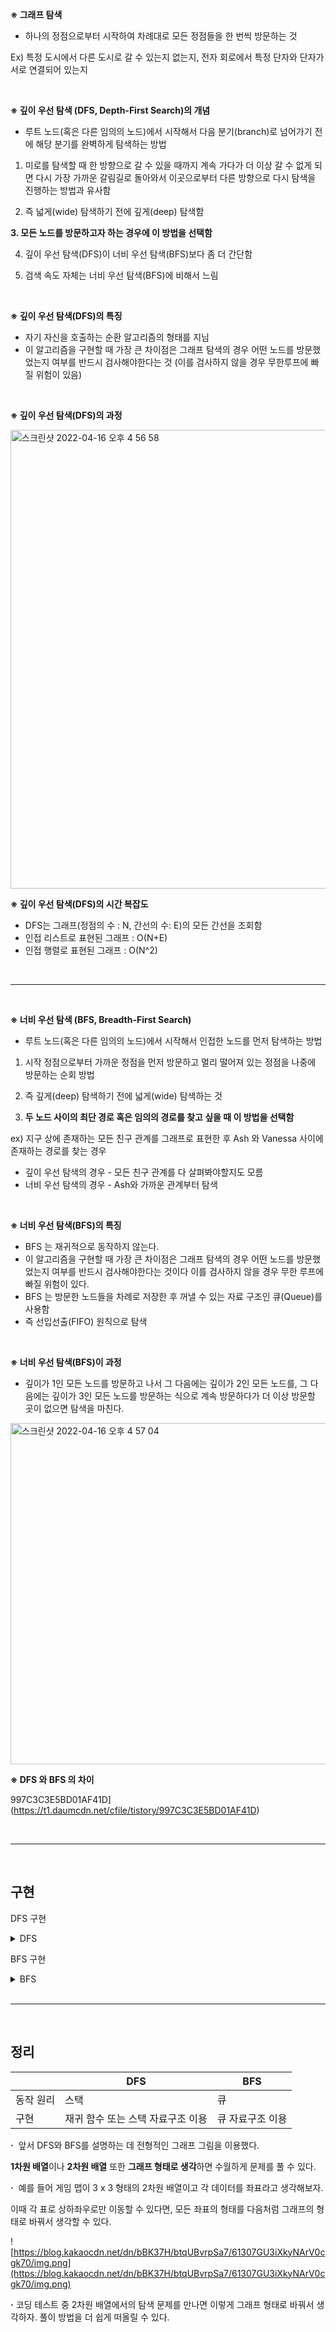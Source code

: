 **※ 그래프 탐색**

- 하나의 정점으로부터 시작하여 차례대로 모든 정점들을 한 번씩 방문하는 것

Ex) 특정 도시에서 다른 도시로 갈 수 있는지 없는지, 전자 회로에서 특정 단자와 단자가 서로 연결되어 있는지

<br>

**※ 깊이 우선 탐색 (DFS, Depth-First Search)의 개념**

- 루트 노드(혹은 다른 임의의 노드)에서 시작해서 다음 분기(branch)로 넘어가기 전에 해당 분기를 완벽하게 탐색하는 방법

1. 미로를 탐색할 때 한 방향으로 갈 수 있을 때까지 계속 가다가 더 이상 갈 수 없게 되면 다시 가장 가까운 갈림길로 돌아와서 이곳으로부터 다른 방향으로 다시 탐색을 진행하는 방법과 유사함

2. 즉 넓게(wide) 탐색하기 전에 깊게(deep) 탐색함

**3. 모든 노드를 방문하고자 하는 경우에 이 방법을 선택함**

4. 깊이 우선 탐색(DFS)이 너비 우선 탐색(BFS)보다 좀 더 간단함

5. 검색 속도 자체는 너비 우선 탐색(BFS)에 비해서 느림

<br>

**※ 깊이 우선 탐색(DFS)의 특징**

- 자기 자신을 호출하는 순환 알고리즘의 형태를 지님
- 이 알고리즘을 구현할 때 가장 큰 차이점은 그래프 탐색의 경우 어떤 노드를 방문했었는지 여부를 반드시 검사해야한다는 것 (이를 검사하지 않을 경우 무한루프에 빠질 위험이 있음)

<br>

**※ 깊이 우선 탐색(DFS)의 과정**


<img width="734" alt="스크린샷 2022-04-16 오후 4 56 58" src="https://user-images.githubusercontent.com/81874493/163667161-6b46096b-c309-4d86-a7fa-9af08b094f79.png">

<br>

**※ 깊이 우선 탐색(DFS)의 시간 복잡도**

- DFS는 그래프(정점의 수 : N, 간선의 수: E)의 모든 간선을 조회함
- 인접 리스트로 표현된 그래프 : O(N+E)
- 인접 행렬로 표현된 그래프 : O(N^2)

<br>

* * *
<br>

**※ 너비 우선 탐색 (BFS, Breadth-First Search)**

- 루트 노드(혹은 다른 임의의 노드)에서 시작해서 인접한 노드를 먼저 탐색하는 방법

1. 시작 정점으로부터 가까운 정점을 먼저 방문하고 멀리 떨어져 있는 정점을 나중에 방문하는 순회 방법

2. 즉 깊게(deep) 탐색하기 전에 넓게(wide) 탐색하는 것

3. **두 노드 사이의 최단 경로 혹은 임의의 경로를 찾고 싶을 때 이 방법을 선택함**

ex) 지구 상에 존재하는 모든 친구 관계를 그래프로 표현한 후 Ash 와 Vanessa 사이에 존재하는 경로를 찾는 경우

- 깊이 우선 탐색의 경우 - 모든 친구 관계를 다 살펴봐야할지도 모름
- 너비 우선 탐색의 경우 - Ash와 가까운 관계부터 탐색

<br>

**※ 너비 우선 탐색(BFS)의 특징**

- BFS 는 재귀적으로 동작하지 않는다.
- 이 알고리즘을 구현할 때 가장 큰 차이점은 그래프 탐색의 경우 어떤 노드를 방문했었는지 여부를 반드시 검사해야한다는 것이다 이를 검사하지 않을 경우 무한 루프에 빠질 위험이 있다.
- BFS 는 방문한 노드들을 차례로 저장한 후 꺼낼 수 있는 자료 구조인 큐(Queue)를 사용함
- 즉 선입선출(FIFO) 원칙으로 탐색

<br>

**※ 너비 우선 탐색(BFS)이 과정**

- 깊이가 1인 모든 노드를 방문하고 나서 그 다음에는 깊이가 2인 모든 노드를, 그 다음에는 깊이가 3인 모든 노드를 방문하는 식으로 계속 방문하다가 더 이상 방문할 곳이 없으면 탐색을 마친다.


<img width="546" alt="스크린샷 2022-04-16 오후 4 57 04" src="https://user-images.githubusercontent.com/81874493/163667168-3a85c176-b68c-417b-bb8f-3aa5885f44e6.png">

<br>

**※ DFS 와 BFS 의 차이**

997C3C3E5BD01AF41D](https://t1.daumcdn.net/cfile/tistory/997C3C3E5BD01AF41D)

<br>

* * *
<br>

## 구현

DFS 구현
<details> 
    <summary>DFS</summary>
    ## DFS

· DFS(**Depth-First Search**)는 **깊이 우선 탐색**이라고 부르며, 그래프에서 깊은 부분을 우선적으로 탐색하는 알고리즘

### 알고리즘 동작 방식

· **스택 자료구조**를 이용한다.

1. 탐색 시작 노드를 스택에 삽입하고, 방문 처리한다.

2. 스택의 최상단 노드에 방문하지 않은 인접 노드가 있으면 그 인접 노드를 스택에 넣고 방문 처리하고,

방문하지 않은 인접 노드가 없으면 스택에서 최상단 노드를 꺼낸다.

3. 위의 1번과 2번 과정을 더 이상 수행할 수 없을 때까지 반복한다.

- ‘**방문 처리':** 스택에 한 번 삽입되어 처리된 노드가 다시 삽입되지 않게 체크하는 것을 의미한다. 이를 통해 각 노드를 한 번씩만 처리할 수 있다.

▶ 예시 - 그래프의 노드 1을 시작 노드로 설정하여 DFS를 이용해 탐색

![https://blog.kakaocdn.net/dn/pULIc/btqUtpM4pXE/UgjZXl2srkmwDklAwISWV1/img.png](https://blog.kakaocdn.net/dn/pULIc/btqUtpM4pXE/UgjZXl2srkmwDklAwISWV1/img.png)

인접한 노드 중에서 방문하지 않은 노드가 여러 개 있으면 번호가 낮은 순서부터 처리한다.

방문 처리된 노드는 회색으로, 현재 처리하는 스택의 최상단 노드는 하늘색으로 표현한다.

**step1.**  시작 노드 ‘1’을 스택에 삽입하고 방문 처리

![https://blog.kakaocdn.net/dn/cw7uiF/btqUBvyaPjV/DPUBNI6l00rD5oQpRHpif1/img.png](https://blog.kakaocdn.net/dn/cw7uiF/btqUBvyaPjV/DPUBNI6l00rD5oQpRHpif1/img.png)

**step2.**  스택의 최상단 노드 ‘1’에 방문하지 않은 인접 노드 ‘2’, ‘3’, ‘8’ 중에서 가장 작은 노드 ‘2’를 스택에 넣고 방문 처리

![https://blog.kakaocdn.net/dn/bojcxK/btqUwyWu37u/PYaKHm2sypxE3dABjTqmwk/img.png](https://blog.kakaocdn.net/dn/bojcxK/btqUwyWu37u/PYaKHm2sypxE3dABjTqmwk/img.png)

**step3.**  스택의 최상단 노드 ‘2’에 방문하지 않은 인접 노드 ‘7’을 스택에 넣고 방문 처리

![https://blog.kakaocdn.net/dn/dPzdSW/btqUBwcMlMp/EehLKRqinj2ptuzuanlVS1/img.png](https://blog.kakaocdn.net/dn/dPzdSW/btqUBwcMlMp/EehLKRqinj2ptuzuanlVS1/img.png)

**step4.**  스택의 최상단 노드 ‘7’에 방문하지 않은 인접 노드 ‘6’과 ‘8’ 중에서 가장 작은 노드인 ‘6’을 스택에 넣고 방문 처리

![https://blog.kakaocdn.net/dn/0lMDn/btqUtW4WhZq/5uNYdki0k7glf81FfjtvS0/img.png](https://blog.kakaocdn.net/dn/0lMDn/btqUtW4WhZq/5uNYdki0k7glf81FfjtvS0/img.png)

**step5.**  스택의 최상단 노드 ‘6’에 방문하지 않은 인접 노드가 없으므로, 스택에서 ‘6’번 노드를 꺼냄

![https://blog.kakaocdn.net/dn/bvw8xL/btqUBxbHl4Z/fKExHBlbPR04vmw8iEeRr1/img.png](https://blog.kakaocdn.net/dn/bvw8xL/btqUBxbHl4Z/fKExHBlbPR04vmw8iEeRr1/img.png)

**step6.**  스택의 최상단 노드 ‘7’에 방문하지 않은 인접 노드 ‘8’이 있으므로, ‘8’번 노드를 스택에 넣고 방문 처리

![https://blog.kakaocdn.net/dn/0oWCS/btqUvDqdjPi/ng4E6N48Gf5sXklvI3TV91/img.png](https://blog.kakaocdn.net/dn/0oWCS/btqUvDqdjPi/ng4E6N48Gf5sXklvI3TV91/img.png)

**step7.**  스택 최상단 노드 ‘8’에 방문하지 않은 인접 노드가 없으므로, 스택에서 ‘8’번 노드를 꺼냄

![https://blog.kakaocdn.net/dn/bqV1XL/btqUwy91PmZ/XamQfxAyu19BYxcXeFEkS0/img.png](https://blog.kakaocdn.net/dn/bqV1XL/btqUwy91PmZ/XamQfxAyu19BYxcXeFEkS0/img.png)

**step8.**  스택의 최상단 노드 ‘7’에 방문하지 않은 인접 노드가 없으므로, 스택에서 ‘7’번 노드를 꺼냄

![https://blog.kakaocdn.net/dn/eh4lVY/btqUwx4m9Wm/pvIFHKZkJxSnCpo5TSFfe0/img.png](https://blog.kakaocdn.net/dn/eh4lVY/btqUwx4m9Wm/pvIFHKZkJxSnCpo5TSFfe0/img.png)

**step9.**  스택의 최상단 노드 ‘2’에 방문하지 않은 인접 노드가 없으므로, 스택에서 ‘2’번 노드를 꺼냄

![https://blog.kakaocdn.net/dn/M3YNn/btqUsdlLvE3/ShKXEQLTJ7HCPmWxFsN6Bk/img.png](https://blog.kakaocdn.net/dn/M3YNn/btqUsdlLvE3/ShKXEQLTJ7HCPmWxFsN6Bk/img.png)

**step10.**  스택의 최상단 노드 ‘1’에 방문하지 않은 인접 노드 ‘3’을 스택에 넣고 방문 처리

![https://blog.kakaocdn.net/dn/XEiJC/btqUuNs5XEk/dzSSo1pvPYrqxKSkhZdfW1/img.png](https://blog.kakaocdn.net/dn/XEiJC/btqUuNs5XEk/dzSSo1pvPYrqxKSkhZdfW1/img.png)

**step11.**  스택의 최상단 노드 ‘3’에 방문하지 않은 인접 노드 ‘4’, ‘5’ 중 가장 작은 노드 ‘4’를 스택에 넣고 방문 처리

![https://blog.kakaocdn.net/dn/RqWko/btqUtp7g8O3/lGJCGYfbggrW8x0svbn0EK/img.png](https://blog.kakaocdn.net/dn/RqWko/btqUtp7g8O3/lGJCGYfbggrW8x0svbn0EK/img.png)

**step12.**  스택의 최상단 노드 ‘4’에 방문하지 않은 인접 노드 ‘5’가 있으므로, ‘5’번 노드를 스택에 넣고 방문 처리

![https://blog.kakaocdn.net/dn/NnZu2/btqUtq6d9Yg/wkH8QmzwqHY6UgvW7BkZn0/img.png](https://blog.kakaocdn.net/dn/NnZu2/btqUtq6d9Yg/wkH8QmzwqHY6UgvW7BkZn0/img.png)

**step13.**  남아 있는 노드에 방문하지 않은 인접 노드가 없다. 따라서 모든 노드를 차례대로 꺼내면 다음과 같다.

![https://blog.kakaocdn.net/dn/lHKq0/btqUGUYu3Fg/K6BND5VgNBzjQqm7aea9i1/img.png](https://blog.kakaocdn.net/dn/lHKq0/btqUGUYu3Fg/K6BND5VgNBzjQqm7aea9i1/img.png)

위 단계에서 노드의 탐색 순서(스택에 들어간 순서)는 다음과 같다.

1 -> 2 -> 7 -> 6 -> 8 -> 3 -> 4 -> 5

**·** 깊이 우선 탐색 알고리즘인 DFS는 **스택 자료구조**에 기초하므로, 실제 구현은 **재귀 함수**를 이용했을 때 간결하게 구현할 수 있다.

**· 소요시간:** 데이터의 개수가 N개인 경우, O(N)

▶ 예시 - 재귀 함수를 통해 dfs 구현

```java
public class DFSExamRecursion {
//각 노드가 방문된 정보를 1차원 배열 자료형으로 표현public static boolean [] visited = {false, false, false ,false ,false ,false ,false ,false, false};
// 각 노드가 연결된 정보를 2차원 배열 자료형으로 표현public static int[][] graph = {{},
        {2, 3, 8},
        {1, 7},
        {1, 4, 5},
        {3, 5},
        {3, 4},
        {7},
        {2, 6, 8},
        {1, 7}};

    public static void main(String[] args){
        int start = 1;// 시작 노드
        dfs(start);
    }

/*
	 * dfs 알고리즘을 수행하는 함수
	 * @param v 탐색할 노드
    */public static void dfs(int v){
// 현재 노드 방문 처리
        visited[v] = true;
// 방문 노드 출력
        System.out.print(v + "");

// 인접 노드 탐색for (int i : graph[v]){
// 방문하지 않은 인접 노드 중 가장 작은 노드를 스택에 넣기if (visited[i]==false){
                dfs(i);
            }
        }
    }
}
```

![https://blog.kakaocdn.net/dn/bqijpM/btqUvD4O2A0/2mgaoD9ZLsOI98HTArY8zk/img.png](https://blog.kakaocdn.net/dn/bqijpM/btqUvD4O2A0/2mgaoD9ZLsOI98HTArY8zk/img.png)

DFSExam 결과

예시 - Stack 클래스를 통한 DFS 구현

```sql
public class DFS_Stack {
    public static void main(String[] args){

        //각 노드가 연결된 정보를 2차원 배열 자료형으로 표현
        int [][]graph = {{},
            {2, 3, 8},
            {1, 7},
            {1, 4, 5},
            {3, 5},
            {3, 4},
            {7},
            {2, 6, 8},
            {1, 7}};

        //각 노드가 방문된 정보를 1차원 배열 자료형으로 표현
        boolean [] visited = {false, false, false ,false ,false ,false ,false ,false, false};

        //정의된 DFS 함수 호출
        DFS_Stack dfsExam = new DFS_Stack();
        dfsExam.dfs(graph, 1, visited);
    }

/*
     * dfs 메서드
     * graph 노드 연결 정보를 저장
     * v 방문을 시작하는 최상단 노드의 위치
     * visited 노드 방문 정보를 저장
    */
    void dfs(int [][]graph,int start, boolean [] visited){
        //시작 노드를 방문 처리
        visited[start] = true;
        System.out.print(start + " ");//방문 노드 출력

        Deque<Integer> stack = new LinkedList<>();
            stack.push(start); //시작 노드를 스택에 입력

            while(!stack.isEmpty()){
                int now = stack.peek();

                boolean hasNearNode = false; // 방문하지 않은 인접 노드가 있는지 확인
                //인접한 노드를 방문하지 않았을 경우 스택에 넣고 방문처리
                for(int i: graph[now]){
                    if (!visited[i]) {
                        hasNearNode = true;
                        stack.push(i);
                        visited[i] = true;
                        System.out.print(i + " ");//방문 노드 출력
                        break;
                    }
                }
                //반문하지 않은 인접 노드가 없는 경우 해당 노드 꺼내기
                if(hasNearNode==false)
                    stack.pop();
            }
            }
            }
```
</details>

BFS 구현
<details> 
    <summary>BFS</summary>
    **·** BFS(Breadth First Search)의 약자로 ‘**너비 우선 탐색**’ 알고리즘을 의미한다.

- 즉, **가까운 노드부터 탐색**하는 알고리즘이다.

- 최대한 멀리 있는 노드를 우선으로 탐색하는 DFS와는 반대다.

### 알고리즘의 동작 방식

**·** 선입선출 방식인 **큐** 자료구조를 이용하는 것이 정석이다.

**- 인접한 노드를 반복적으로 큐에 넣도록 알고리즘을 작성**하면 자연스럽게 먼저 들어온 것이 먼저 나가며, 가까운 노드부터 탐색하게 된다.

1. 탐색 시작 노드를 큐에 삽입하고 방문 처리한다.

2. 큐에서 노드를 꺼내 해당 노드의 인접 노드 중에서 방문하지 않은 노드를 모두 큐에 삽입하고 방문 처리한다.

3. 위의 1번과 2번 과정을 더 이상 수행할 수 없을 때까지 반복한다.

**▶ 예시 - 그래프의 노드 1을 시작 노드로 설정하여 BFS를 이용해 탐색**

**·**  인접한 노드가 여러 개 있을 때, 숫자가 작은 노드부터 먼저 큐에 삽입한다고 가정한다.

큐에 원소가 들어올 때, 위에서 들어오고 아래쪽에서 꺼낸다.

![https://blog.kakaocdn.net/dn/prwHL/btqUBwjyDuN/i3WmRIe9JdvZxSIFatU7Bk/img.png](https://blog.kakaocdn.net/dn/prwHL/btqUBwjyDuN/i3WmRIe9JdvZxSIFatU7Bk/img.png)

**step 1.**  시작 노드 ‘1’을 큐에 삽입하고 방문 처리 한다.

방문 처리된 노드는 회색으로, 큐에서 꺼내 현재 처리하는 노드는 하늘색으로 표시하다.

![https://blog.kakaocdn.net/dn/bQpd86/btqUtqd6lv2/tclv2r7rxo890PFpaHK891/img.png](https://blog.kakaocdn.net/dn/bQpd86/btqUtqd6lv2/tclv2r7rxo890PFpaHK891/img.png)

**step 2.**  큐에서 노드 ‘1’을 꺼내고 방문하지 않은 인접 노드 ‘2’, ‘3’, ‘8’을 모두 큐에 삽입하고 방문 처리한다.

![https://blog.kakaocdn.net/dn/kGtWY/btqUzu0DQRY/o69as4nCkSKk9oreosker0/img.png](https://blog.kakaocdn.net/dn/kGtWY/btqUzu0DQRY/o69as4nCkSKk9oreosker0/img.png)

**step 3.**  큐에서 노드 ‘2’를 꺼내고 방문하지 않은 인접 노드 ‘7’을 큐에 삽입하고 방문 처리 한다.

![https://blog.kakaocdn.net/dn/ce4PpK/btqUzwxoQAU/okhUIqaZuQUVGEagXi4B1k/img.png](https://blog.kakaocdn.net/dn/ce4PpK/btqUzwxoQAU/okhUIqaZuQUVGEagXi4B1k/img.png)

**step 4.**  큐에서 노드 ‘3’을 꺼내고 방문하지 않은 인접 노드 ‘4’와 ‘5’를 모두 큐에 삽입하고 방문 처리한다.

![https://blog.kakaocdn.net/dn/BTsbO/btqUsd0qG4H/qoKj8boq0MeWnCir9ZwXxK/img.png](https://blog.kakaocdn.net/dn/BTsbO/btqUsd0qG4H/qoKj8boq0MeWnCir9ZwXxK/img.png)

step 5.  큐에서 노드 ‘8’을 꺼내고 방문하지 않은 인접 노드가 없으므로 무시한다.

![https://blog.kakaocdn.net/dn/tCzKL/btqUvD4O2Bf/oCi82kI7RdCkrkY2AcoL11/img.png](https://blog.kakaocdn.net/dn/tCzKL/btqUvD4O2Bf/oCi82kI7RdCkrkY2AcoL11/img.png)

**step 6.**  큐에서 노드 ‘7’을 꺼내고 방문하지 않은 인접 노드 ‘6’을 큐에 삽입하고 방문 처리를 한다.

![https://blog.kakaocdn.net/dn/8z2Ah/btqUEy9fjiT/9qJImYpNda9RIVArN5ts2K/img.png](https://blog.kakaocdn.net/dn/8z2Ah/btqUEy9fjiT/9qJImYpNda9RIVArN5ts2K/img.png)

**step 7.**  남아 있는 노드에 방문하지 않은 인접 노드가 없다. 따라서 모든 노드를 차례로 꺼낸다.

![https://blog.kakaocdn.net/dn/5pP0v/btqUuNGCarJ/kXYrVPGc9SKmqwmVixlGxk/img.png](https://blog.kakaocdn.net/dn/5pP0v/btqUuNGCarJ/kXYrVPGc9SKmqwmVixlGxk/img.png)

**노드의 탐색 순서**(큐에 들어간 순서) 1 -> 2 -> 3 -> 8 -> 7 -> 4 -> 5 -> 6

**·** 너비 우선 탐색 알고리즘인 BFS는 **큐 자료구조**에 기초한다.

**·** 구현할 때는 언어에서 제공하는 **큐 라이브러리**를 사용하자.

**·** 탐색 수행 시간은 O(N)의 시간이 소요되고, 일반적인 경우 실제 **수행 시간**은 DFS보다 좋다.

**-** 재귀 함수로 DFS를 구현하면 컴퓨터 시스템의 동작 특성상 실제 프로그램의 수행 시간이 느려질 수 있기 때문이다.

```java
import java.util.LinkedList;
import java.util.Queue;

public class BFS {
    public static void main(String[] args){
//각 노드가 연결된 정보를 2차원 배열 자료형으로 표현int [][]graph = {{},
            {2, 3, 8},
            {1, 7},
            {1, 4, 5},
            {3, 5},
            {3, 4},
            {7},
            {2, 6, 8},
            {1, 7}};

//각 노드가 방문된 정보를 1차원 배열 자료형으로 표현boolean [] visited = {false, false, false ,false ,false ,false ,false ,false, false};

        int start = 1;// 시작 노드// 큐 구현
        Queue<Integer> queue = new LinkedList<>();
            queue.add(start);

// 현재 노드를 방문 처리
            visited[start] = true;

// 큐가 빌때까지 반복while(!queue.isEmpty()){
// 큐에서 하나의 원소를 뽑아 출력int v = queue.poll();
                System.out.println(v + " ");

// 인접한 노드 중 아직 방문하지 않은 원소들을 큐에 삽입for (int i : graph[v]){
                    if (visited[i] == false){
                        queue.add(i);
                        visited[i] = true;
                    }
                }
            }
            }
            }
```

**결과**

![https://blog.kakaocdn.net/dn/b3hwex/btrnuWIzmX5/8tkwzlRIkFDGKYXlGuvtP1/img.png](https://blog.kakaocdn.net/dn/b3hwex/btrnuWIzmX5/8tkwzlRIkFDGKYXlGuvtP1/img.png)

</details>

<br>

* * *

<br>

## 정리

|  | DFS | BFS |
| --- | --- | --- |
| 동작 원리 | 스택 | 큐 |
| 구현 | 재귀 함수 또는 스택 자료구조 이용 |  큐 자료구조 이용 |

**·**  앞서 DFS와 BFS를 설명하는 데 전형적인 그래프 그림을 이용했다.

**1차원 배열**이나 **2차원 배열** 또한 **그래프 형태로 생각**하면 수월하게 문제를 풀 수 있다.

**·**  예를 들어 게임 맵이 3 x 3 형태의 2차원 배열이고 각 데이터를 좌표라고 생각해보자.

이때 각 표로 상하좌우로만 이동할 수 있다면, 모든 좌표의 형태를 다음처럼 그래프의 형태로 바꿔서 생각할 수 있다.

![https://blog.kakaocdn.net/dn/bBK37H/btqUBvrpSa7/61307GU3iXkyNArV0cgk70/img.png](https://blog.kakaocdn.net/dn/bBK37H/btqUBvrpSa7/61307GU3iXkyNArV0cgk70/img.png)

**·** 코딩 테스트 중 2차원 배열에서의 탐색 문제를 만나면 이렇게 그래프 형태로 바꿔서 생각하자. 풀이 방법을 더 쉽게 떠올릴 수 있다.
